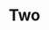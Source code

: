 ---
title: Two
tags: ["two", "double", "duo", "twin", "pair", "binary", "twice"]
icon: two
svg: '<svg xmlns="http://www.w3.org/2000/svg" width="24" height="24" fill="none" viewBox="0 0 24 24" stroke-width="1.5" stroke-linecap="round" stroke-linejoin="round" stroke="currentColor"><path d="M8.75 9.92c0-3.894 5.77-3.894 5.77 0 0 2.94-3.77 5.476-5.77 7.08 0 0 3.75-.625 6.25 0"/></svg>'
---